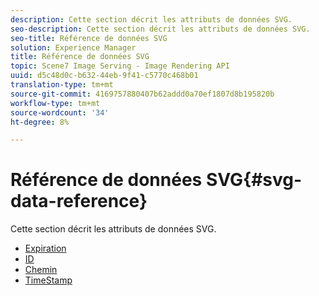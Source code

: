 ```yaml
---
description: Cette section décrit les attributs de données SVG.
seo-description: Cette section décrit les attributs de données SVG.
seo-title: Référence de données SVG
solution: Experience Manager
title: Référence de données SVG
topic: Scene7 Image Serving - Image Rendering API
uuid: d5c48d0c-b632-44eb-9f41-c5770c468b01
translation-type: tm+mt
source-git-commit: 4169757880407b62addd0a70ef1807d8b195820b
workflow-type: tm+mt
source-wordcount: '34'
ht-degree: 8%

---
```



# Référence de données SVG{#svg-data-reference}

Cette section décrit les attributs de données SVG.

* [Expiration](r-expiration-svg.md)
* [ID](r-id-svg.md)
* [Chemin](r-path-svg.md)
* [TimeStamp](r-timestamp-svg.md)
